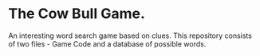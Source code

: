 # The Cow Bull Game.
An interesting word search game based on clues.
This repository consists of two files - Game Code and a database of possible words.
